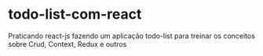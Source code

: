 # todo-list-com-react
Praticando react-js fazendo um aplicação todo-list para treinar os conceitos sobre Crud, Context, Redux e outros
